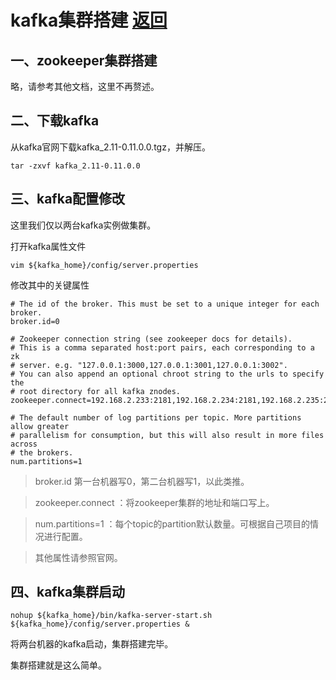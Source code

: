 # kafka集群搭建 [返回](/ "首页")

## 一、zookeeper集群搭建

略，请参考其他文档，这里不再赘述。

## 二、下载kafka

从kafka官网下载kafka_2.11-0.11.0.0.tgz，并解压。
```jshelllanguage
tar -zxvf kafka_2.11-0.11.0.0
```
## 三、kafka配置修改

这里我们仅以两台kafka实例做集群。

打开kafka属性文件
```jshelllanguage
vim ${kafka_home}/config/server.properties
```
修改其中的关键属性
```properties
# The id of the broker. This must be set to a unique integer for each broker.
broker.id=0

# Zookeeper connection string (see zookeeper docs for details).
# This is a comma separated host:port pairs, each corresponding to a zk
# server. e.g. "127.0.0.1:3000,127.0.0.1:3001,127.0.0.1:3002".
# You can also append an optional chroot string to the urls to specify the
# root directory for all kafka znodes.
zookeeper.connect=192.168.2.233:2181,192.168.2.234:2181,192.168.2.235:2181

# The default number of log partitions per topic. More partitions allow greater
# parallelism for consumption, but this will also result in more files across
# the brokers.
num.partitions=1
```
>broker.id 第一台机器写0，第二台机器写1，以此类推。

>zookeeper.connect ：将zookeeper集群的地址和端口写上。

>num.partitions=1 ：每个topic的partition默认数量。可根据自己项目的情况进行配置。

>其他属性请参照官网。

## 四、kafka集群启动

```jshelllanguage
nohup ${kafka_home}/bin/kafka-server-start.sh ${kafka_home}/config/server.properties &
```

将两台机器的kafka启动，集群搭建完毕。

集群搭建就是这么简单。